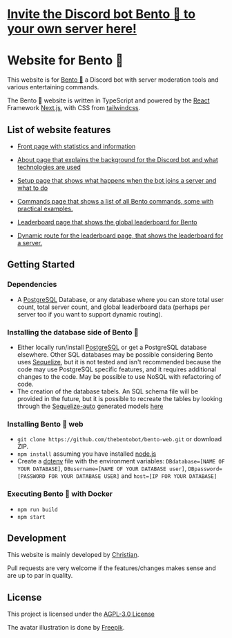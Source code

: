 # [Invite the Discord bot Bento 🍱 to your own server here!](https://discord.com/api/oauth2/authorize?client_id=787041583580184609&permissions=261926943991&scope=bot%20applications.commands)

# Website for Bento 🍱

This website is for [Bento 🍱](https://github.com/thebentobot/bentoTS) a Discord bot with server moderation tools and various entertaining commands.

The Bento 🍱 website is written in TypeScript and powered by the [React](https://reactjs.org/) Framework [Next.js](https://nextjs.org/), with CSS from [tailwindcss](https://tailwindcss.com/).

## List of website features

- [Front page with statistics and information
](https://bentobot.xyz/)
- [About page that explains the background for the Discord bot and what technologies are used](https://bentobot.xyz/about)

- [Setup page that shows what happens when the bot joins a server and what to do](https://bentobot.xyz/setup)

- [Commands page that shows a list of all Bento commands, some with practical examples.](https://bentobot.xyz/commands)

- [Leaderboard page that shows the global leaderboard for Bento](https://bentobot.xyz/leaderboard)

- [Dynamic route for the leaderboard page, that shows the leaderboard for a server.](https://bentobot.xyz/leaderboard/714496317522444352)

## Getting Started

### Dependencies

* A [PostgreSQL](https://www.postgresql.org/) Database, or any database where you can store total user count, total server count, and global leaderboard data (perhaps per server too if you want to support dynamic routing).

### Installing the database side of Bento 🍱

* Either locally run/install [PostgreSQL](https://www.postgresql.org/) or get a PostgreSQL database elsewhere. Other SQL databases may be possible considering Bento uses [Sequelize](https://sequelize.org/), but it is not tested and isn't recommended because the code may use PostgreSQL specific features, and it requires additional changes to the code. May be possible to use NoSQL with refactoring of code.
* The creation of the database tabels. An SQL schema file will be provided in the future, but it is possible to recreate the tables by looking through the [Sequelize-auto](https://github.com/sequelize/sequelize-auto) generated models [here](https://github.com/thebentobot/bento-web/tree/master/database/models)

### Installing Bento 🍱 web

* ```git clone https://github.com/thebentobot/bento-web.git``` or download ZIP.
* ```npm install``` assuming you have installed [node.js](https://nodejs.org/en/)
* Create a [dotenv](https://www.npmjs.com/package/dotenv) file with the environment variables: ```DBdatabase=[NAME OF YOUR DATABASE]```, ```DBusername=[NAME OF YOUR DATABASE user]```, ```DBpassword=[PASSWORD FOR YOUR DATABASE USER]``` and ```host=[IP FOR YOUR DATABASE]```

### Executing Bento 🍱 with Docker

* ```npm run build```
* ```npm start```

## Development

This website is mainly developed by [Christian](https://github.com/banner4422).

Pull requests are very welcome if the features/changes makes sense and are up to par in quality.

## License

This project is licensed under the [AGPL-3.0 License](https://github.com/thebentobot/bento-web/blob/1.0/LICENSE)

The avatar illustration is done by [Freepik](http://www.freepik.com).
